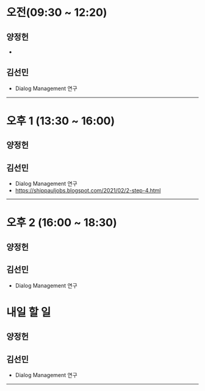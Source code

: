 # 오전(09:30 ~ 12:20)
## 양정헌
* 
## 김선민
* Dialog Management 연구
---------------------------------------
# 오후 1 (13:30 ~ 16:00)
## 양정헌


## 김선민
* Dialog Management 연구
* https://shippauljobs.blogspot.com/2021/02/2-step-4.html

---------------------------------------
# 오후 2 (16:00 ~ 18:30)
## 양정헌

## 김선민
* Dialog Management 연구

# 내일 할 일

## 양정헌


## 김선민
* Dialog Management 연구

---------------------------------------
